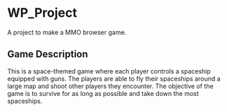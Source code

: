 # WP_Project

A project to make a MMO browser game.


## Game Description

This is a space-themed game where each player controls a spaceship equipped with guns. The players are able to fly their spaceships around a large map and shoot other players they encounter. The objective of the game is to survive for as long as possible and take down the most spaceships.
